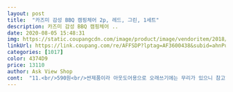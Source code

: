 ```yaml
---
layout: post 
title:  "카즈미 감성 BBQ 캠핑체어 2p, 레드, 그린, 1세트" 
description: 카즈미 감성 BBQ 캠핑체어 ..
date: 2020-08-05 15:48:31 
img: https://static.coupangcdn.com/image/product/image/vendoritem/2018/11/13/3492507752/9b79460f-bda9-4009-943d-640bd421616b.jpg 
linkUrl: https://link.coupang.com/re/AFFSDP?lptag=AF3600438&subid=ahnPublicAsk&pageKey=60626631&itemId=207991199&vendorItemId=3492507752&traceid=V0-113-8bf9871f808c7317 
categories: [1017] 
color: 4374D9 
price: 13110 
author: Ask View Shop 
cont:  "11.<br/>590원<br/>싼제품이라 아웃도어용으로 오래쓰기에는 무리가 있으니 참고하셔야 합니다.<br/><br/>가격대비 만족해요<br/>가방까지 있어서 더 좋습니다<br/>가방도 함께 있어서 좋습니다.<br/><br/>계곡 있는 캠장가면 릴렉스 체어 물에 가져가기 귀찮은데<br/>공간차지만 하는 박스는 규격에 맞게 배송되었습 좋겠습니다<br/>구매했어요.<br/><br/>규격31× 31 ×34 cm 개당 1.<br/>6kg<br/>그럴때 비비큐 의자 가져가서 앉아서 발담그고 있음 딱 좋네요.<br/><br/>남편이 앉아도 부셔질 것 같은 불안함은 없어요 ㅎㅎ<br/>단점이 있다면 의자담은 박스가 너무나 크다는점<br/>돌.<br/>흙길.<br/>계곡.<br/>잔디.<br/>등 사람무게와 장소에따라<br/>두루두루 잘 사용해요.<br/><br/>등산이나 캠핑용으로 쓰기위해 샀습니다<br/>로켓배송으로 잘 받았습니다<br/>무게가 있어서 튼튼한거 같구요<br/>배낭에 걸기에는1.<br/>6kg이라 조금 무겁긴 합니다만<br/>배송은 로켓.<br/>.<br/>지방이라도 하루 만에 왔어요<br/>색이 레드와 그린으로 이쁘네요<br/>아이스박스 올려두기에도 좋고<br/>의자 두개에 보관백까지.<br/>.<br/>정말 실용적인거 같아요<br/>의자 수명이 달라질수 있어요<br/>의자에 앉다보면 다리를 어딘가에 올려놓는게 있으면 더 편하겠다 생각하고 보던중에 눈에 들어오길래 고민도 없이 주문했네요.<br/>.<br/><br/>일단 부피가 적어서 더 좋네요.<br/><br/>재질스틸/시트는 폴리에스테르<br/>저는 50키로 남편은 100키로인데<br/>전 10,790원에 구매했습니다.<br/><br/>제가 앉아도 무리없습니다.<br/><br/>제조국중국  제조사(주)코린토<br/>제품명카즈미 감성BBQ 캠핑체어2개 (레드그린)<br/>추천합니다.<br/><br/>출시년도2015년01<br/>카즈미가 전반적으로 가성비 괜찮길래 믿고 구매.<br/><br/>캠핑 자주 다니면서 비비큐 의자 하나 있음 좋겠다 싶어서<br/>캠핑용으로 쓰기에 등산보다는 더 좋을듯요.<br/><br/>쿠팡이 제일 저렴했어요.<br/><br/>큰의자 들고 다니기 부담스러울때나 그냥 여외서 써도 앉아보니 탄탄합니다<br/>후기<br/> -<br/> -<br/> -<br/> -♡<br/>" 
---
```

